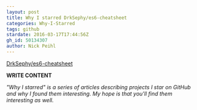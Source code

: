 ```yaml
---
layout: post
title: Why I starred DrkSephy/es6-cheatsheet
categories: Why-I-Starred
tags: github
stardate: 2016-03-17T17:44:56Z
gh_id: 50134307
author: Nick Peihl
---
```


[DrkSephy/es6-cheatsheet](star.repo.html_url)

**WRITE CONTENT**

*"Why I starred" is a series of articles describing projects I star on GitHub and why I found them interesting. My hope is that you'll find them interesting as well.*

